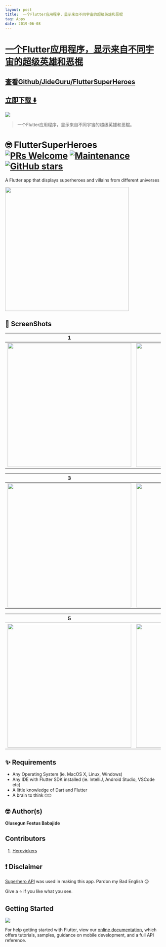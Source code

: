 ```yaml
---
layout: post
title:  一个Flutter应用程序，显示来自不同宇宙的超级英雄和恶棍
tag: Apps
date: 2019-06-08
---
```


# [一个Flutter应用程序，显示来自不同宇宙的超级英雄和恶棍 ](http://github.com/JideGuru/FlutterSuperHeroes) 



## [查看Github/JideGuru/FlutterSuperHeroes](http://github.com/JideGuru/FlutterSuperHeroes)
## [立即下载 ️⬇️ ](https://codeload.github.com/JideGuru/FlutterSuperHeroes/zip/master) 


 
![](https://flutterawesome.com/content/images/2019/05/FlutterSuperHeroes.jpg)
 
>
> 一个Flutter应用程序，显示来自不同宇宙的超级英雄和恶棍。
>

 
# 🤓 FlutterSuperHeroes [![PRs Welcome](https://img.shields.io/badge/PRs-welcome-brightgreen.svg?style=flat-square)](http://makeapullrequest.com) [![Maintenance](https://img.shields.io/badge/Maintained%3F-yes-green.svg)](https://GitHub.com/JideGuru/FlutterSuperHeroes/graphs/commit-activity) [![GitHub stars](https://img.shields.io/github/stars/JideGuru/FlutterSuperHeroes.svg?style=social&label=Star)](https://github.com/JideGuru/FlutterSuperHeroes/stargazers/)



A Flutter app that displays superheroes and villains from different universes


<a href="https://github.com/JideGuru/FlutterSuperHeroes/raw/master/assets/app-release.apk">
   <img src="https://cdn.playerzpot.com//images/android-app-button.png" width="400px"/>
</a>


## 📸 ScreenShots

| 1 | 2|
|------|-------|
|<img src="https://user-images.githubusercontent.com/19398044/57809846-5056ae80-775e-11e9-8d40-282a66c43baa.png" width="400"/>|<img src="https://user-images.githubusercontent.com/19398044/57809856-5ba9da00-775e-11e9-9a04-07587d13ff13.png" width="400"/>|

| 3 | 4|
|------|-------|
|<img src="https://user-images.githubusercontent.com/19398044/58125050-93ee6400-7c07-11e9-8a5f-b1166c5c8bf8.png" width="400"/>|<img src="https://user-images.githubusercontent.com/19398044/58125040-8df88300-7c07-11e9-92ea-4d2838722bb9.png" width="400"/>|

| 5 | 6|
|------|-------|
|<img src="https://raw.githubusercontent.com/JideGuru/FlutterSuperHeroes/master/assets/1.jpg" width="400"/>|<img src="assets/2.jpg" width="400"/>|

## ✨ Requirements
* Any Operating System (ie. MacOS X, Linux, Windows)
* Any IDE with Flutter SDK installed (ie. IntelliJ, Android Studio, VSCode etc)
* A little knowledge of Dart and Flutter
* A brain to think 🤓🤓

## 🤓 Author(s)
**Olusegun Festus Babajide**

## Contributors
1. [Herovickers](https://github.com/herovickers)

## ❗️ Disclaimer

[Superhero API](https://akabab.github.io/superhero-api/api/) was used in making this app.
Pardon my Bad English 😔

Give a ⭐️ if you like what you see.

## Getting Started


![](https://venturebeat.com/wp-content/uploads/2019/02/google-flutter-logo-white.png?fit=400%2C200&strip=all)



For help getting started with Flutter, view our 
[online documentation](https://flutter.dev/docs), which offers tutorials, 
samples, guidance on mobile development, and a full API reference.

